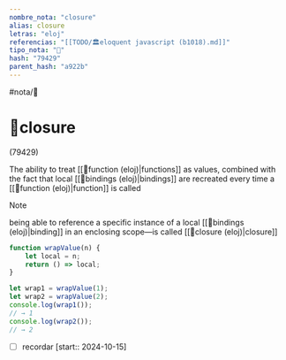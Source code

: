 ```yaml
---
nombre_nota: "closure"
alias: closure
letras: "eloj"
referencias: "[[TODO/🏛️eloquent javascript (b1018).md]]"
tipo_nota: "📑"
hash: "79429"
parent_hash: "a922b"
---
```


#nota/📑

# 📑closure
<div class="hash">(79429)</div>

The ability to treat [[📑function (eloj)|functions]] as values, combined with the fact that local [[📑bindings (eloj)|bindings]] are recreated every time a [[📑function (eloj)|function]] is called


> [!NOTE] 
being able to reference a specific instance of a local [[📑bindings (eloj)|binding]] in an enclosing scope—is called [[📑closure (eloj)|closure]]

```javascript
function wrapValue(n) {
    let local = n;
    return () => local;
}

let wrap1 = wrapValue(1);
let wrap2 = wrapValue(2);
console.log(wrap1());
// → 1
console.log(wrap2());
// → 2
```


- [ ] recordar  [start:: 2024-10-15]
